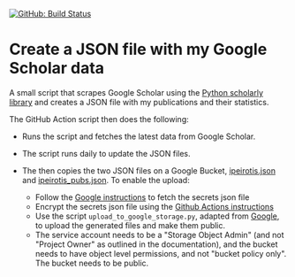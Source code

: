 [![GitHub: Build Status](https://github.com/ipeirotis/scholar_update/workflows/Python%20application/badge.svg)](https://github.com/ipeirotis/scholar_update/actions?query=workflow%3A%22Python+application%22+branch%3Amaster)

# Create a JSON file with my Google Scholar data

A small script that scrapes Google Scholar using the [Python scholarly library](https://github.com/OrganicIrradiation/scholarly)
and creates a JSON file with my publications and their statistics.

The GitHub Action script then does the following:
* Runs the script and fetches the latest data from Google Scholar.
* The script runs daily to update the JSON files.  
* The then copies the two JSON files on a Google Bucket, [ipeirotis.json](https://storage.googleapis.com/publications_scholar/ipeirotis.json) and [ipeirotis_pubs.json](https://storage.googleapis.com/publications_scholar/ipeirotis_pubs.json). To enable the upload:

  * Follow the [Google instructions](https://cloud.google.com/storage/docs/reference/libraries) to fetch the secrets json file
  * Encrypt the secrets json file using the [Github Actions instructions](https://help.github.com/en/actions/configuring-and-managing-workflows/creating-and-storing-encrypted-secrets#limits-for-secrets)
  * Use the script `upload_to_google_storage.py`, adapted from [Google](https://cloud.google.com/storage/docs/uploading-objects), to upload the generated files and make them public. 
  * The service account needs to be a "Storage Object Admin" (and not "Project Owner" as outlined in the documentation), and the bucket needs to have object level permissions, and not "bucket policy only". The bucket needs to be public.
